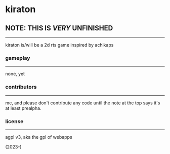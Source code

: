 # kiraton
## NOTE: THIS IS *VERY* UNFINISHED
---

kiraton is/will be a 2d rts game inspired by achikaps

### gameplay
---

none, yet

### contributors
---

me, and please don't contribute any code until the note at the top
says it's at least prealpha.

### license
---

agpl v3, aka the gpl of webapps

(2023-)
